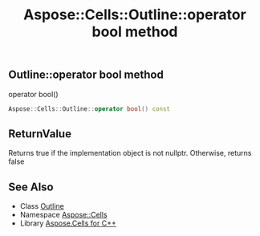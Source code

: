 ﻿---
title: Aspose::Cells::Outline::operator bool method
linktitle: operator bool
second_title: Aspose.Cells for C++ API Reference
description: 'Aspose::Cells::Outline::operator bool method. operator bool() in C++.'
type: docs
weight: 400
url: /cpp/aspose.cells/outline/operator_bool/
---
## Outline::operator bool method


operator bool()

```cpp
Aspose::Cells::Outline::operator bool() const
```


## ReturnValue

Returns true if the implementation object is not nullptr. Otherwise, returns false

## See Also

* Class [Outline](../)
* Namespace [Aspose::Cells](../../)
* Library [Aspose.Cells for C++](../../../)
